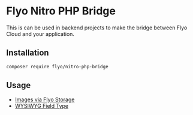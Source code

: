 # Flyo Nitro PHP Bridge

This is can be used in backend projects to make the bridge between Flyo Cloud and your application.

## Installation

```sh
composer require flyo/nitro-php-bridge
```

## Usage

+ [Images via Flyo Storage](src/Image.php)
+ [WYSIWYG Field Type](src/Wysiwyg.php)
